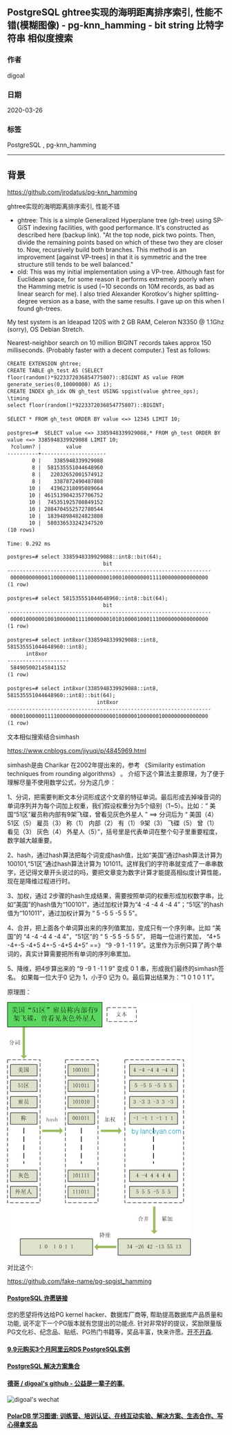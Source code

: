 ## PostgreSQL ghtree实现的海明距离排序索引, 性能不错(模糊图像) - pg-knn_hamming - bit string 比特字符串 相似度搜索 
            
### 作者             
digoal            
            
### 日期                                        
2020-03-26             
            
### 标签                                              
PostgreSQL , pg-knn_hamming    
            
----             
            
## 背景     
https://github.com/jrodatus/pg-knn_hamming  
  
ghtree实现的海明距离排序索引, 性能不错   
  
  
- ghtree: This is a simple Generalized Hyperplane tree (gh-tree) using SP-GiST indexing facilities, with good performance. It's constructed as described here (backup link). "At the top node, pick two points. Then, divide the remaining points based on which of these two they are closer to. Now, recursively build both branches. This method is an improvement [against VP-trees] in that it is symmetric and the tree structure still tends to be well balanced."  
- old: This was my initial implementation using a VP-tree. Although fast for Euclidean space, for some reason it performs extremely poorly when the Hamming metric is used (~10 seconds on 10M records, as bad as linear search for me). I also tried Alexander Korotkov's higher splitting-degree version as a base, with the same results. I gave up on this when I found gh-trees.  
  
My test system is an Ideapad 120S with 2 GB RAM, Celeron N3350 @ 1.1Ghz (sorry), OS Debian Stretch.  
  
Nearest-neighbor search on 10 million BIGINT records takes approx 150 milliseconds. (Probably faster with a decent computer.) Test as follows:  
  
```  
CREATE EXTENSION ghtree;  
CREATE TABLE gh_test AS (SELECT floor(random()*9223372036854775807)::BIGINT AS value FROM generate_series(0,10000000) AS i);  
CREATE INDEX gh_idx ON gh_test USING spgist(value ghtree_ops);  
\timing  
select floor(random()*9223372036854775807)::BIGINT;

SELECT * FROM gh_test ORDER BY value <=> 12345 LIMIT 10;  

postgres=#  SELECT value <=> 3385948339929088,* FROM gh_test ORDER BY value <=> 3385948339929088 LIMIT 10;  
 ?column? |        value        
----------+---------------------
        0 |    3385948339929088
        8 |  581535551044648960
        8 |   22032652001574912
        8 |    3387872490487808
       10 |   41962318095089664
       10 | 4615139042357706752
       10 |  745351925708849152
       10 | 2884704552572780544
       10 |  183948984824823808
       10 |  580336533242347520
(10 rows)

Time: 0.292 ms
```  
  
```
postgres=# select 3385948339929088::int8::bit(64);
                               bit                                
------------------------------------------------------------------
 0000000000001100000001111000000010001000000001111000000000000000
(1 row)

postgres=# select 581535551044648960::int8::bit(64);
                               bit                                
------------------------------------------------------------------
 0000100000010010000001111000000010101000010001110000000000000000
(1 row)

postgres=# select int8xor(3385948339929088::int8, 581535551044648960::int8);
      int8xor       
--------------------
 584905002145841152
(1 row)

postgres=# select int8xor(3385948339929088::int8, 581535551044648960::int8)::bit(64);
                             int8xor                              
------------------------------------------------------------------
 0000100000011110000000000000000000100000010000001000000000000000
(1 row)
```
  
文本相似搜索结合simhash  
  
https://www.cnblogs.com/jiyuqi/p/4845969.html  
  
simhash是由 Charikar 在2002年提出来的，参考 《Similarity estimation techniques from rounding algorithms》 。 介绍下这个算法主要原理，为了便于理解尽量不使用数学公式，分为这几步：  
  
1、分词，把需要判断文本分词形成这个文章的特征单词。最后形成去掉噪音词的单词序列并为每个词加上权重，我们假设权重分为5个级别（1~5）。比如：“ 美国“51区”雇员称内部有9架飞碟，曾看见灰色外星人 ” ==> 分词后为 “ 美国（4） 51区（5） 雇员（3） 称（1） 内部（2） 有（1） 9架（3） 飞碟（5） 曾（1） 看见（3） 灰色（4） 外星人（5）”，括号里是代表单词在整个句子里重要程度，数字越大越重要。  
  
2、hash，通过hash算法把每个词变成hash值，比如“美国”通过hash算法计算为 100101,“51区”通过hash算法计算为 101011。这样我们的字符串就变成了一串串数字，还记得文章开头说过的吗，要把文章变为数字计算才能提高相似度计算性能，现在是降维过程进行时。  
  
3、加权，通过 2步骤的hash生成结果，需要按照单词的权重形成加权数字串，比如“美国”的hash值为“100101”，通过加权计算为“4 -4 -4 4 -4 4”；“51区”的hash值为“101011”，通过加权计算为 “ 5 -5 5 -5 5 5”。  
  
4、合并，把上面各个单词算出来的序列值累加，变成只有一个序列串。比如 “美国”的 “4 -4 -4 4 -4 4”，“51区”的 “ 5 -5 5 -5 5 5”， 把每一位进行累加， “4+5 -4+-5 -4+5 4+-5 -4+5 4+5” ==》 “9 -9 1 -1 1 9”。这里作为示例只算了两个单词的，真实计算需要把所有单词的序列串累加。  
  
5、降维，把4步算出来的 “9 -9 1 -1 1 9” 变成 0 1 串，形成我们最终的simhash签名。 如果每一位大于0 记为 1，小于0 记为 0。最后算出结果为：“1 0 1 0 1 1”。  
  
原理图：  
  
![pic](20200326_08_pic_001.png)    
    
    
对比这个:  
  
https://github.com/fake-name/pg-spgist_hamming   
  
  
  
  
  
  
  
  
  
  
  
  
  
  
  
  
  
  
  
  
  
  
  
  
  
  
  
  
  
  
  
  
  
  
  
  
  
  
  
  
  
  
  
  
  
  
  
  
  
  
  
  
  
  
#### [PostgreSQL 许愿链接](https://github.com/digoal/blog/issues/76 "269ac3d1c492e938c0191101c7238216")
您的愿望将传达给PG kernel hacker、数据库厂商等, 帮助提高数据库产品质量和功能, 说不定下一个PG版本就有您提出的功能点. 针对非常好的提议，奖励限量版PG文化衫、纪念品、贴纸、PG热门书籍等，奖品丰富，快来许愿。[开不开森](https://github.com/digoal/blog/issues/76 "269ac3d1c492e938c0191101c7238216").  
  
  
#### [9.9元购买3个月阿里云RDS PostgreSQL实例](https://www.aliyun.com/database/postgresqlactivity "57258f76c37864c6e6d23383d05714ea")
  
  
#### [PostgreSQL 解决方案集合](https://yq.aliyun.com/topic/118 "40cff096e9ed7122c512b35d8561d9c8")
  
  
#### [德哥 / digoal's github - 公益是一辈子的事.](https://github.com/digoal/blog/blob/master/README.md "22709685feb7cab07d30f30387f0a9ae")
  
  
![digoal's wechat](../pic/digoal_weixin.jpg "f7ad92eeba24523fd47a6e1a0e691b59")
  
  
#### [PolarDB 学习图谱: 训练营、培训认证、在线互动实验、解决方案、生态合作、写心得拿奖品](https://www.aliyun.com/database/openpolardb/activity "8642f60e04ed0c814bf9cb9677976bd4")
  
